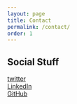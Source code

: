 ```yaml
---
layout: page
title: Contact
permalink: /contact/
order: 1
---
```

## Social Stuff
[twitter]()   
[LinkedIn]()   
[GitHub]()    
